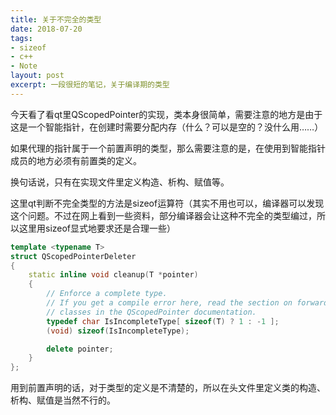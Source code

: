 ```yaml
---
title: 关于不完全的类型
date: 2018-07-20
tags:
- sizeof
- c++
- Note
layout: post
excerpt: 一段很短的笔记，关于编译期的类型
---
```


今天看了看qt里QScopedPointer的实现，类本身很简单，需要注意的地方是由于这是一个智能指针，在创建时需要分配内存（什么？可以是空的？没什么用……）

如果代理的指针属于一个前置声明的类型，那么需要注意的是，在使用到智能指针成员的地方必须有前置类的定义。

换句话说，只有在实现文件里定义构造、析构、赋值等。

这里qt判断不完全类型的方法是sizeof运算符（其实不用也可以，编译器可以发现这个问题。不过在网上看到一些资料，部分编译器会让这种不完全的类型编过，所以这里用sizeof显式地要求还是合理一些）

```cpp
template <typename T>
struct QScopedPointerDeleter
{
    static inline void cleanup(T *pointer)
    {
        // Enforce a complete type.
        // If you get a compile error here, read the section on forward declared
        // classes in the QScopedPointer documentation.
        typedef char IsIncompleteType[ sizeof(T) ? 1 : -1 ];
        (void) sizeof(IsIncompleteType);

        delete pointer;
    }
};
```

用到前置声明的话，对于类型的定义是不清楚的，所以在头文件里定义类的构造、析构、赋值是当然不行的。

